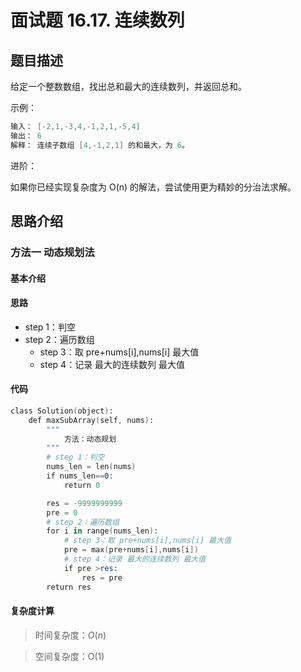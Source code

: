 #  面试题 16.17. 连续数列

## 题目描述

给定一个整数数组，找出总和最大的连续数列，并返回总和。

示例：

```s
输入： [-2,1,-3,4,-1,2,1,-5,4]
输出： 6
解释： 连续子数组 [4,-1,2,1] 的和最大，为 6。
```

进阶：

如果你已经实现复杂度为 O(n) 的解法，尝试使用更为精妙的分治法求解。

## 思路介绍

### 方法一 动态规划法

#### 基本介绍

#### 思路

- step 1：判空
- step 2：遍历数组
  - step 3：取 pre+nums[i],nums[i] 最大值
  - step 4：记录 最大的连续数列 最大值

#### 代码

```s
class Solution(object):
    def maxSubArray(self, nums):
        """
            方法：动态规划
        """
        # step 1：判空
        nums_len = len(nums)
        if nums_len==0:
            return 0

        res = -9999999999    
        pre = 0
        # step 2：遍历数组
        for i in range(nums_len):
            # step 3：取 pre+nums[i],nums[i] 最大值
            pre = max(pre+nums[i],nums[i])
            # step 4：记录 最大的连续数列 最大值
            if pre >res:
                res = pre 
        return res
```

#### 复杂度计算

> 时间复杂度：$O(n)$

> 空间复杂度：O(1)

